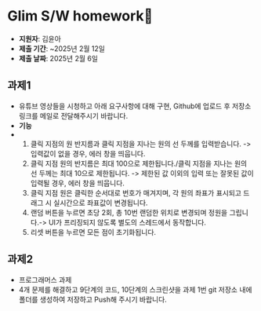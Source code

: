 # Glim S/W homework📝

- **지원자**: 김윤아
- **제출 기간**: ~2025년 2월 12일
- **제출 날짜**: 2025년 2월 6일

## 과제1

- 유튜브 영상들을 시청하고 아래 요구사항에 대해 구현, Github에 업로드 후 저장소 링크를 메일로 전달해주시기 바랍니다.
- **기능**
- 1. 클릭 지점의 원 반지름과 클릭 지점을 지나는 원의 선 두께를 입력받습니다. -> 입력값이 없을 경우, 에러 창을 띄웁니다.
  2. 클릭 지점 원의 반지름은 최대 100으로 제한됩니다./클릭 지점을 지나는 원의 선 두께는 최대 10으로 제한됩니다. -> 제한된 값 이외의 입력 또는 잘못된 값이 입력될 경우, 에러 창을 띄웁니다.
  3. 클릭 지점 원은 클릭한 순서대로 번호가 매겨지며, 각 원의 좌표가 표시되고 드래그 시 실시간으로 좌표값이 변경됩니다.
  4. 랜덤 버튼을 누르면 초당 2회, 총 10번 랜덤한 위치로 변경되며 정원을 그립니다.-> UI가 프리징되지 않도록 별도의 스레드에서 동작합니다.
  5. 리셋 버튼을 누르면 모든 점이 초기화됩니다.
  
## 과제2

- 프로그래머스 과제
- 4개 문제를 해결하고 9단계의 코드, 10단계의 스크린샷을 과제 1번 git 저장소 내에 폴더를 생성하여 저장하고 Push해 주시기 바랍니다. 

